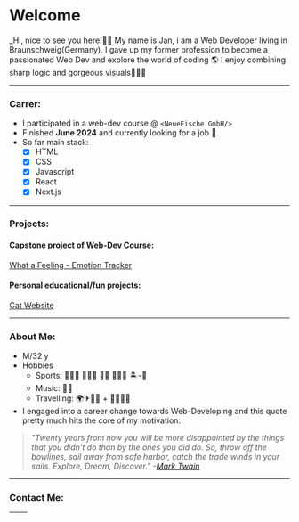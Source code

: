 # Welcome

_Hi, nice to see you here!🙋‍♂️ My name is Jan, i am a Web Developer living in Braunschweig(Germany). I gave up my former profession to become a passionated Web Dev and explore the world of coding 🌎 I enjoy combining sharp logic and gorgeous visuals👨🏼‍💻

---

### Carrer:

- I participated in a web-dev course @ `<NeueFische GmbH/>`
- Finished **June 2024** and currently looking for a job 🚀
- So far main stack:
  - [x] HTML
  - [x] CSS
  - [x] Javascript
  - [X] React
  - [x] Next.js

---

### Projects:

#### Capstone project of Web-Dev Course:
[What a Feeling - Emotion Tracker](https://github.com/janaRicarda/emotion-tracker)

#### Personal educational/fun projects:
[Cat Website](https://cat-website-next.vercel.app/)

---

### About Me:

- M/32 y
- Hobbies
  - Sports: 🏊🏻‍♀️ 🏃🏻‍♂️ 🏂🏻 🏄🏻‍♂️ 🏝-🏐
  - Music: 🎵🎸
  - Travelling: 🌍✈🚂🥾 + 🤝🏻👋🏻
- I engaged into a career change towards Web-Developing and this quote pretty much hits the core of my motivation:

> _"Twenty years from now you will be more disappointed by the things that you didn't do than by the ones you did do. So, throw off the bowlines, sail away from safe harbor, catch the trade winds in your sails. Explore, Dream, Discover." -[Mark Twain](https://en.wikipedia.org/wiki/Mark_Twain)_

---

### Contact Me:

| [<img src="https://github.com/JanPSchwarz/JanPSchwarz/assets/152087206/d6cb7eb1-332a-4e1c-a0fa-177ec83e2dbc" width="16" height="16">](mailto:jan-paul@schw-a-rz.de) |
| ------------------------------------------------------------------------------------------------------------------------------------------------------------------- |
